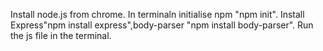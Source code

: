 Install node.js from chrome.
In terminaln initialise npm "npm init".
Install Express"npm install express",body-parser "npm install body-parser".
Run the js file in the terminal.